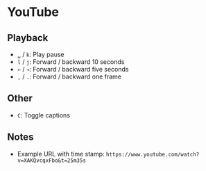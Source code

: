 # YouTube

## Playback

- `␣` / `k`: Play pause
- `l` / `j`: Forward / backward 10 seconds
- `←` / `→`: Forward / backward five seconds
- `,` / `.`: Forward / backward one frame

## Other

- `C`: Toggle captions

## Notes

- Example URL with time stamp: `https://www.youtube.com/watch?v=XAKQvcqxFbo&t=25m35s`
